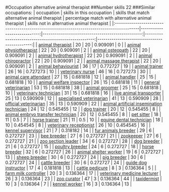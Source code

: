 #Occupation alternative animal therapist
##Number skills 22
###Similar occupations:
| occupation                                                                                |   skills in this occupation |   skills that match alternative animal therapist |   percentage match with alternative animal therapist |   skills not in alternative animal therapist |
|:------------------------------------------------------------------------------------------|----------------------------:|-------------------------------------------------:|-----------------------------------------------------:|---------------------------------------------:|
| [animal therapist](animal_therapist.md)                                                   |                          20 |                                               20 |                                             0.909091 |                                            0 |
| [animal physiotherapist](animal_physiotherapist.md)                                       |                          22 |                                               20 |                                             0.909091 |                                            2 |
| [animal osteopath](animal_osteopath.md)                                                   |                          22 |                                               20 |                                             0.909091 |                                            2 |
| [animal hydrotherapist](animal_hydrotherapist.md)                                         |                          22 |                                               20 |                                             0.909091 |                                            2 |
| [animal chiropractor](animal_chiropractor.md)                                             |                          22 |                                               20 |                                             0.909091 |                                            2 |
| [animal massage therapist](animal_massage_therapist.md)                                   |                          22 |                                               20 |                                             0.909091 |                                            2 |
| [animal behaviourist](animal_behaviourist.md)                                             |                          36 |                                               17 |                                             0.772727 |                                           19 |
| [animal trainer](animal_trainer.md)                                                       |                          26 |                                               16 |                                             0.727273 |                                           10 |
| [veterinary nurse](veterinary_nurse.md)                                                   |                          46 |                                               16 |                                             0.727273 |                                           30 |
| [animal care attendant](animal_care_attendant.md)                                         |                          27 |                                               15 |                                             0.681818 |                                           12 |
| [animal handler](animal_handler.md)                                                       |                          25 |                                               15 |                                             0.681818 |                                           10 |
| [animal welfare inspector](animal_welfare_inspector.md)                                   |                          26 |                                               15 |                                             0.681818 |                                           11 |
| [general veterinarian](general_veterinarian.md)                                           |                          53 |                                               15 |                                             0.681818 |                                           38 |
| [animal groomer](animal_groomer.md)                                                       |                          25 |                                               15 |                                             0.681818 |                                           10 |
| [veterinary technician](veterinary_technician.md)                                         |                          31 |                                               15 |                                             0.681818 |                                           16 |
| [live animal transporter](live_animal_transporter.md)                                     |                          25 |                                               13 |                                             0.590909 |                                           12 |
| [specialised veterinarian](specialised_veterinarian.md)                                   |                          41 |                                               13 |                                             0.590909 |                                           28 |
| [official veterinarian](official_veterinarian.md)                                         |                          35 |                                               13 |                                             0.590909 |                                           22 |
| [animal artificial insemination technician](animal_artificial_insemination_technician.md) |                          24 |                                               12 |                                             0.545455 |                                           12 |
| [dog trainer](dog_trainer.md)                                                             |                          20 |                                               12 |                                             0.545455 |                                            8 |
| [animal embryo transfer technician](animal_embryo_transfer_technician.md)                 |                          20 |                                               12 |                                             0.545455 |                                            8 |
| [pet sitter](pet_sitter.md)                                                               |                          18 |                                               11 |                                             0.5      |                                            7 |
| [horse trainer](horse_trainer.md)                                                         |                          21 |                                               11 |                                             0.5      |                                           10 |
| [equine dental technician](equine_dental_technician.md)                                   |                          18 |                                               10 |                                             0.454545 |                                            8 |
| [veterinary receptionist](veterinary_receptionist.md)                                     |                          26 |                                               10 |                                             0.454545 |                                           16 |
| [kennel supervisor](kennel_supervisor.md)                                                 |                          21 |                                                7 |                                             0.318182 |                                           14 |
| [fur animals breeder](fur_animals_breeder.md)                                             |                          29 |                                                6 |                                             0.272727 |                                           23 |
| [bee breeder](bee_breeder.md)                                                             |                          27 |                                                6 |                                             0.272727 |                                           21 |
| [zookeeper](zookeeper.md)                                                                 |                          27 |                                                6 |                                             0.272727 |                                           21 |
| [zoo section leader](zoo_section_leader.md)                                               |                          34 |                                                6 |                                             0.272727 |                                           28 |
| [dog breeder](dog_breeder.md)                                                             |                          21 |                                                6 |                                             0.272727 |                                           15 |
| [poultry breeder](poultry_breeder.md)                                                     |                          24 |                                                6 |                                             0.272727 |                                           18 |
| [horse breeder](horse_breeder.md)                                                         |                          32 |                                                6 |                                             0.272727 |                                           26 |
| [animal shelter worker](animal_shelter_worker.md)                                         |                          19 |                                                6 |                                             0.272727 |                                           13 |
| [sheep breeder](sheep_breeder.md)                                                         |                          30 |                                                6 |                                             0.272727 |                                           24 |
| [pig breeder](pig_breeder.md)                                                             |                          30 |                                                6 |                                             0.272727 |                                           24 |
| [cattle breeder](cattle_breeder.md)                                                       |                          30 |                                                6 |                                             0.272727 |                                           24 |
| [guide dog instructor](guide_dog_instructor.md)                                           |                          17 |                                                4 |                                             0.181818 |                                           13 |
| [cattle pedicure](cattle_pedicure.md)                                                     |                           8 |                                                3 |                                             0.136364 |                                            5 |
| [farm milk controller](farm_milk_controller.md)                                           |                          20 |                                                3 |                                             0.136364 |                                           17 |
| [veterinary medicine lecturer](veterinary_medicine_lecturer.md)                           |                          26 |                                                3 |                                             0.136364 |                                           23 |
| [zoo curator](zoo_curator.md)                                                             |                          47 |                                                3 |                                             0.136364 |                                           44 |
| [taxidermist](taxidermist.md)                                                             |                          10 |                                                3 |                                             0.136364 |                                            7 |
| [kennel worker](kennel_worker.md)                                                         |                          16 |                                                3 |                                             0.136364 |                                           13 |
